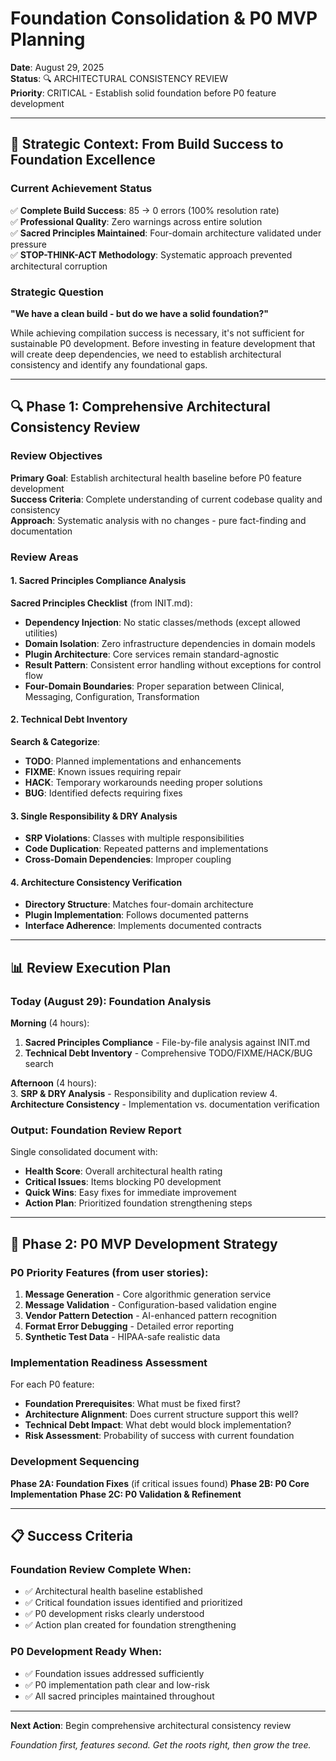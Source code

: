 # Foundation Consolidation & P0 MVP Planning
**Date**: August 29, 2025  
**Status**: 🔍 ARCHITECTURAL CONSISTENCY REVIEW  
**Priority**: CRITICAL - Establish solid foundation before P0 feature development  

---

## 🎯 **Strategic Context: From Build Success to Foundation Excellence**

### **Current Achievement Status**
✅ **Complete Build Success**: 85 → 0 errors (100% resolution rate)  
✅ **Professional Quality**: Zero warnings across entire solution  
✅ **Sacred Principles Maintained**: Four-domain architecture validated under pressure  
✅ **STOP-THINK-ACT Methodology**: Systematic approach prevented architectural corruption  

### **Strategic Question**
**"We have a clean build - but do we have a solid foundation?"**

While achieving compilation success is necessary, it's not sufficient for sustainable P0 development. Before investing in feature development that will create deep dependencies, we need to establish architectural consistency and identify any foundational gaps.

---

## 🔍 **Phase 1: Comprehensive Architectural Consistency Review**

### **Review Objectives**
**Primary Goal**: Establish architectural health baseline before P0 feature development  
**Success Criteria**: Complete understanding of current codebase quality and consistency  
**Approach**: Systematic analysis with no changes - pure fact-finding and documentation  

### **Review Areas**

#### **1. Sacred Principles Compliance Analysis**
**Sacred Principles Checklist** (from INIT.md):
- **Dependency Injection**: No static classes/methods (except allowed utilities)
- **Domain Isolation**: Zero infrastructure dependencies in domain models  
- **Plugin Architecture**: Core services remain standard-agnostic
- **Result<T> Pattern**: Consistent error handling without exceptions for control flow
- **Four-Domain Boundaries**: Proper separation between Clinical, Messaging, Configuration, Transformation

#### **2. Technical Debt Inventory**
**Search & Categorize**:
- **TODO**: Planned implementations and enhancements
- **FIXME**: Known issues requiring repair
- **HACK**: Temporary workarounds needing proper solutions  
- **BUG**: Identified defects requiring fixes

#### **3. Single Responsibility & DRY Analysis**
- **SRP Violations**: Classes with multiple responsibilities
- **Code Duplication**: Repeated patterns and implementations
- **Cross-Domain Dependencies**: Improper coupling

#### **4. Architecture Consistency Verification**
- **Directory Structure**: Matches four-domain architecture
- **Plugin Implementation**: Follows documented patterns
- **Interface Adherence**: Implements documented contracts

---

## 📊 **Review Execution Plan**

### **Today (August 29): Foundation Analysis**
**Morning** (4 hours):
1. **Sacred Principles Compliance** - File-by-file analysis against INIT.md
2. **Technical Debt Inventory** - Comprehensive TODO/FIXME/HACK/BUG search

**Afternoon** (4 hours):  
3. **SRP & DRY Analysis** - Responsibility and duplication review
4. **Architecture Consistency** - Implementation vs. documentation verification

### **Output**: Foundation Review Report
Single consolidated document with:
- **Health Score**: Overall architectural health rating
- **Critical Issues**: Items blocking P0 development  
- **Quick Wins**: Easy fixes for immediate improvement
- **Action Plan**: Prioritized foundation strengthening steps

---

## 🎯 **Phase 2: P0 MVP Development Strategy**

### **P0 Priority Features** (from user stories):
1. **Message Generation** - Core algorithmic generation service
2. **Message Validation** - Configuration-based validation engine  
3. **Vendor Pattern Detection** - AI-enhanced pattern recognition
4. **Format Error Debugging** - Detailed error reporting
5. **Synthetic Test Data** - HIPAA-safe realistic data

### **Implementation Readiness Assessment**
For each P0 feature:
- **Foundation Prerequisites**: What must be fixed first?
- **Architecture Alignment**: Does current structure support this well?
- **Technical Debt Impact**: What debt would block implementation?
- **Risk Assessment**: Probability of success with current foundation

### **Development Sequencing**
**Phase 2A: Foundation Fixes** (if critical issues found)
**Phase 2B: P0 Core Implementation** 
**Phase 2C: P0 Validation & Refinement**

---

## 📋 **Success Criteria**

### **Foundation Review Complete When**:
- ✅ Architectural health baseline established
- ✅ Critical foundation issues identified and prioritized
- ✅ P0 development risks clearly understood
- ✅ Action plan created for foundation strengthening

### **P0 Development Ready When**:
- ✅ Foundation issues addressed sufficiently
- ✅ P0 implementation path clear and low-risk
- ✅ All sacred principles maintained throughout

---

**Next Action**: Begin comprehensive architectural consistency review

*Foundation first, features second. Get the roots right, then grow the tree.*